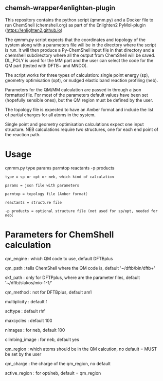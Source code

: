 ## chemsh-wrapper4enlighten-plugin

This repository contains the python script (qmmm.py) and a Docker file to run ChemShell (chemshell.org) as part of the Enlighten2 PyMol-plugin (https://enlighten2.github.io)

The qmmm.py script expects that the coordinates and topology of the system along with a parameters file will be in the directory where the script is run.
It will then produce a Py-ChemShell input file in that directory and a chemshell subdirectory where all the output from ChemShell will be saved.
DL\_POLY is used for the MM part and the user can select the code for the QM part (tested with DFTB+ and MNDO).

The script works for three types of calculation: single point energy (sp), geometry optimisation (opt), or nudged elastic band reaction profiling (neb).

Parameters for the QM/MM calculation are passed in through a json formatted file.
For most of the parameters default values have been set (hopefully sensible ones), but the QM region must be defined by the user.

The topology file is expected to have an Amber format and include the list of partial charges for all atoms in the system.

Single point and geometry optimisation calculations expect one input structure.
NEB calculations require two structures, one for each end point of the reaction path.

# Usage

qmmm.py type params parmtop reactants -p products

    type = sp or opt or neb, which kind of calculation

    params = json file with parameters

    parmtop = topology file (Amber format)

    reactants = structure file

    -p products = optional structure file (not used for sp/opt, needed for neb)

# Parameters for ChemShell calculation
qm\_engine : which QM code to use, default DFTBplus

qm\_path : tells ChemShell where the QM code is, default '~/dftb/bin/dftb+'

skf\_path : only for DFTPplus, where are the parameter files, default '~/dftb/slakos/mio-1-1/'

qm\_method : not for DFTBplus, default am1

multiplicity : default 1

scftype : default rhf

maxcycles : default 100

nimages : for neb, default 100

climbing\_image : for neb, default yes

qm\_region : which atoms should be in the QM calcution, no default = MUST be set by the user

qm\_charge : the charge of the qm\_region, no default

active\_region : for opt/neb, default = qm\_region

